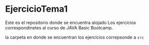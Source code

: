 # EjercicioTema1
Este es el repositorio donde se encuentra alojado Los ejercicios correspondinetes al curso de JAVA Basic Bootcamp.

la carpeta en donde se encuentran los ejercicios correpsonde a ```src```
